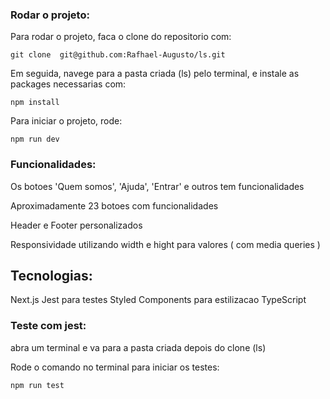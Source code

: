 ### Rodar o projeto:

Para rodar o projeto, faca o clone do repositorio com:

```
git clone  git@github.com:Rafhael-Augusto/ls.git
```

Em seguida, navege para a pasta criada (ls) pelo terminal, e instale as packages necessarias com:

```
npm install
```

Para iniciar o projeto, rode:

```
npm run dev
```

### Funcionalidades:

Os botoes 'Quem somos', 'Ajuda', 'Entrar' e outros tem funcionalidades

Aproximadamente 23 botoes com funcionalidades

Header e Footer personalizados

Responsividade utilizando width e hight para valores ( com media queries )

## Tecnologias:

Next.js
Jest para testes
Styled Components para estilizacao
TypeScript

### Teste com jest:

abra um terminal e va para a pasta criada depois do clone (ls)

Rode o comando no terminal para iniciar os testes:

```
npm run test
```
